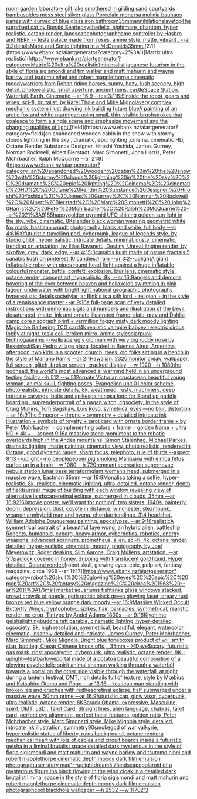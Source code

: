 [room garden laboratory  gilt lake  smothered in gilding sand courtyards bambusoides moss steel silver glass  Porcelain monarsa molinia bauhaus panes with curved of blue glass iron bathroom](https://www.ebank.nz/aiartgenerator?category=room%20garden%20laboratory%20%20gilt%20lake%20%20smothered%20in%20gilding%20sand%20courtyards%20bambusoides%20moss%20steel%20silver%20glass%20%20Porcelain%20monarsa%20molinia%20bauhaus%20panes%20with%20curved%20of%20blue%20glass%20iron%20bathroom)[35mm](https://www.ebank.nz/aiartgenerator?category=35mm)[annihilation](https://www.ebank.nz/aiartgenerator?category=annihilation)[slave](https://www.ebank.nz/aiartgenerator?category=slave)[top](https://www.ebank.nz/aiartgenerator?category=top)[The surprised cat by Ronald Searle](https://www.ebank.nz/aiartgenerator?category=The%20surprised%20cat%20by%20Ronald%20Searle)[psychedelic, nightmare, phantom, hyper realistic, octane render, landscape](https://www.ebank.nz/aiartgenerator?category=psychedelic%2C%20nightmare%2C%20phantom%2C%20hyper%20realistic%2C%20octane%20render%2C%20landscape)[photograph](https://www.ebank.nz/aiartgenerator?category=photograph)[game controller by Hasbro and NERF -- test](https://www.ebank.nz/aiartgenerator?category=game%20controller%20by%20Hasbro%20and%20NERF%20--%20test)[a palace made from roses, anime style, matte, vibrant , --ar 3:2](https://www.ebank.nz/aiartgenerator?category=a%20palace%20made%20from%20roses%2C%20anime%20style%2C%20matte%2C%20vibrant%20%2C%20--ar%203%3A2)[details](https://www.ebank.nz/aiartgenerator?category=details)[Mario and Sonic fighting in a McDonalds](https://www.ebank.nz/aiartgenerator?category=Mario%20and%20Sonic%20fighting%20in%20a%20McDonalds)[35mm.](https://www.ebank.nz/aiartgenerator?category=35mm.)[2:1](https://www.ebank.nz/aiartgenerator?category=2%3A1)[Matrix ultra realistic](https://www.ebank.nz/aiartgenerator?category=Matrix%20ultra%20realistic)[minimalist japanese futurism  in the style of floria sigismondi and tim walker and matt mahurin and wayne barlow and tsutomu nihei and robert mapplethorpe cinematic moody](https://www.ebank.nz/aiartgenerator?category=minimalist%20japanese%20futurism%20%20in%20the%20style%20of%20floria%20sigismondi%20and%20tim%20walker%20and%20matt%20mahurin%20and%20wayne%20barlow%20and%20tsutomu%20nihei%20and%20robert%20mapplethorpe%20cinematic%20moody)[warriors from Rohan riding horses, sunny, hazy, lush scenery, high detail, photorealistic, small aperture, ancient ruins, castle](https://www.ebank.nz/aiartgenerator?category=warriors%20from%20Rohan%20riding%20horses%2C%20sunny%2C%20hazy%2C%20lush%20scenery%2C%20high%20detail%2C%20photorealistic%2C%20small%20aperture%2C%20ancient%20ruins%2C%20castle)[Space Station. Waterfall. Earth. Cinematic --ar 16:9 --test](https://www.ebank.nz/aiartgenerator?category=Space%20Station.%20Waterfall.%20Earth.%20Cinematic%20--ar%2016%3A9%20--test)[3:1](https://www.ebank.nz/aiartgenerator?category=3%3A1)[16:9](https://www.ebank.nz/aiartgenerator?category=16%3A9)[inside the robot, gears and wires, sci-fi, brutalist, by Karel Thole and Mike Mignola](https://www.ebank.nz/aiartgenerator?category=inside%20the%20robot%2C%20gears%20and%20wires%2C%20sci-fi%2C%20brutalist%2C%20by%20Karel%20Thole%20and%20Mike%20Mignola)[very complex mechanic system illust drawing ink building future blue](https://www.ebank.nz/aiartgenerator?category=very%20complex%20mechanic%20system%20illust%20drawing%20ink%20building%20future%20blue)[A painting of an arctic fox and white ptarmigan using small, thin, visible brushstrokes that coalesce to form a single scene and emphasize movement and the changing qualities of light.](https://www.ebank.nz/aiartgenerator?category=A%20painting%20of%20an%20arctic%20fox%20and%20white%20ptarmigan%20using%20small%2C%20thin%2C%20visible%20brushstrokes%20that%20coalesce%20to%20form%20a%20single%20scene%20and%20emphasize%20movement%20and%20the%20changing%20qualities%20of%20light.)[field](https://www.ebank.nz/aiartgenerator?category=field)[an abandoned wooden cabin in the snow with stormy clouds lightning in the sky , dramatic, epic lighting ,cinema, cinematic HD, Octane Render Substance Designer. Hiroshi Yoshida, James Gurney, Norman Rockwell, Albert Bierstadt, Marc Simonetti, John Harris, Peter Mohrbacher, Ralph McQuarrie --ar 21:9](https://www.ebank.nz/aiartgenerator?category=an%20abandoned%20wooden%20cabin%20in%20the%20snow%20with%20stormy%20clouds%20lightning%20in%20the%20sky%20%2C%20dramatic%2C%20epic%20lighting%20%2Ccinema%2C%20cinematic%20HD%2C%20Octane%20Render%20Substance%20Designer.%20Hiroshi%20Yoshida%2C%20James%20Gurney%2C%20Norman%20Rockwell%2C%20Albert%20Bierstadt%2C%20Marc%20Simonetti%2C%20John%20Harris%2C%20Peter%20Mohrbacher%2C%20Ralph%20McQuarrie%20--ar%2021%3A9)[8](https://www.ebank.nz/aiartgenerator?category=8)[5](https://www.ebank.nz/aiartgenerator?category=5)[happy](https://www.ebank.nz/aiartgenerator?category=happy)[golden pyramid UFO shining golden sun light in the sky, vibe, cinematic, 8K](https://www.ebank.nz/aiartgenerator?category=golden%20pyramid%20UFO%20shining%20golden%20sun%20light%20in%20the%20sky%2C%20vibe%2C%20cinematic%2C%208K)[slender black woman wearing geometric white fox mask, bastiaan woudt photography, black and white, full body —ar 4:6](https://www.ebank.nz/aiartgenerator?category=slender%20black%20woman%20wearing%20geometric%20white%20fox%20mask%2C%20bastiaan%20woudt%20photography%2C%20black%20and%20white%2C%20full%20body%20%E2%80%94ar%204%3A6)[16:9](https://www.ebank.nz/aiartgenerator?category=16%3A9)[futuristic travelling pod, cyberpunk, league of legends style, by studio ghibli, hyperrealistic, intricate details, minimal, dusty, cinematic, trending on artstation, by Elias Ravanetti, Destiny, Unreal Engine render, by sixnfive, grey, dark, edgy, --ar 4:1](https://www.ebank.nz/aiartgenerator?category=futuristic%20travelling%20pod%2C%20cyberpunk%2C%20league%20of%20legends%20style%2C%20by%20studio%20ghibli%2C%20hyperrealistic%2C%20intricate%20details%2C%20minimal%2C%20dusty%2C%20cinematic%2C%20trending%20on%20artstation%2C%20by%20Elias%20Ravanetti%2C%20Destiny%2C%20Unreal%20Engine%20render%2C%20by%20sixnfive%2C%20grey%2C%20dark%2C%20edgy%2C%20--ar%204%3A1)[5:3](https://www.ebank.nz/aiartgenerator?category=5%3A3)[canabis kush made of nature fractals:5 canabis kush on pinterest:10 candies:1 rain --ar 3:2](https://www.ebank.nz/aiartgenerator?category=canabis%20kush%20made%20of%20nature%20fractals%3A5%20canabis%20kush%20on%20pinterest%3A10%20candies%3A1%20rain%20--ar%203%3A2)[--uplight](https://www.ebank.nz/aiartgenerator?category=--uplight)[A giant inflateable robot with pipes round head fight against a huge inflatable colourful  monster, battle, confetti explosion, blur lens, cinematic style, octane render, concept art, hyperalistic, 8k, --ar 16:9](https://www.ebank.nz/aiartgenerator?category=A%20giant%20inflateable%20robot%20with%20pipes%20round%20head%20fight%20against%20a%20huge%20inflatable%20colourful%20%20monster%2C%20battle%2C%20confetti%20explosion%2C%20blur%20lens%2C%20cinematic%20style%2C%20octane%20render%2C%20concept%20art%2C%20hyperalistic%2C%208k%2C%20--ar%2016%3A9)[angels and demons hovering of the river between heaven and hell](https://www.ebank.nz/aiartgenerator?category=angels%20and%20demons%20hovering%20of%20the%20river%20between%20heaven%20and%20hell)[axolotl swimming in pink lagoon underwater with bright light national geographic photography hyperealistic details](https://www.ebank.nz/aiartgenerator?category=axolotl%20swimming%20in%20pink%20lagoon%20underwater%20with%20bright%20light%20national%20geographic%20photography%20hyperealistic%20details)[society](https://www.ebank.nz/aiartgenerator?category=society)[jar jar Bink's is a sith lord + religion + in the style of a renaissance master --ar 9:16](https://www.ebank.nz/aiartgenerator?category=jar%20jar%20Bink%27s%20is%20a%20sith%20lord%20%2B%20religion%20%2B%20in%20the%20style%20of%20a%20renaissance%20master%20--ar%209%3A16)[a full-page scan of very detailed instructions with demoniac sigils and numbers and illustration of the Devil, desaturated, matte, ink and ornate illustrated frame, slate-grey and Dahlia camp core risograph print + vermillion foggy misty dark moody lighting Magic the Gathering TCG card](https://www.ebank.nz/aiartgenerator?category=a%20full-page%20scan%20of%20very%20detailed%20instructions%20with%20demoniac%20sigils%20and%20numbers%20and%20illustration%20of%20the%20Devil%2C%20desaturated%2C%20matte%2C%20ink%20and%20ornate%20illustrated%20frame%2C%20slate-grey%20and%20Dahlia%20camp%20core%20risograph%20print%20%2B%20vermillion%20foggy%20misty%20dark%20moody%20lighting%20Magic%20the%20Gathering%20TCG%20card)[4k realistic vampire baby](https://www.ebank.nz/aiartgenerator?category=4k%20realistic%20vampire%20baby)[evil electric circus lobby at night. tesla coil. broken mirro. anime style](https://www.ebank.nz/aiartgenerator?category=evil%20electric%20circus%20lobby%20at%20night.%20tesla%20coil.%20broken%20mirro.%20anime%20style)[solarpunk technogaianims --wallpaper](https://www.ebank.nz/aiartgenerator?category=solarpunk%20technogaianims%20--wallpaper)[ugly old man with very big ruddy nose by Beksinkski](https://www.ebank.nz/aiartgenerator?category=ugly%20old%20man%20with%20very%20big%20ruddy%20nose%20by%20Beksinkski)[San Pedro village plaza, located in Buenos Aires, Argentina, afternoon, two kids in a scooter, church, trees, old folks sitting in a bench in the style of Mariano Ramis --ar 2:1](https://www.ebank.nz/aiartgenerator?category=San%20Pedro%20village%20plaza%2C%20located%20in%20Buenos%20Aires%2C%20Argentina%2C%20afternoon%2C%20two%20kids%20in%20a%20scooter%2C%20church%2C%20trees%2C%20old%20folks%20sitting%20in%20a%20bench%20in%20the%20style%20of%20Mariano%20Ramis%20--ar%202%3A1)[Hawaiian::2](https://www.ebank.nz/aiartgenerator?category=Hawaiian%3A%3A2)[320](https://www.ebank.nz/aiartgenerator?category=320)[monitor break, wallpaper, full screen, glitch, broken screen, cracked display, --w 1920 --h 1080](https://www.ebank.nz/aiartgenerator?category=monitor%20break%2C%20wallpaper%2C%20full%20screen%2C%20glitch%2C%20broken%20screen%2C%20cracked%20display%2C%20--w%201920%20--h%201080)[the godhead, the world's most advanced ai warmind held in an underground testing facility --h 512 --w 512](https://www.ebank.nz/aiartgenerator?category=the%20godhead%2C%20the%20world%27s%20most%20advanced%20ai%20warmind%20held%20in%20an%20underground%20testing%20facility%20--h%20512%20--w%20512)[ornate Victorian crustacean beautiful young woman, animal skull, fighting poses, Evangelion unit 01 color scheme, photorealistic, intricate details, 8k, weathered, rusty, machinery, deep intricate carvings, bolts and spikes](https://www.ebank.nz/aiartgenerator?category=ornate%20Victorian%20crustacean%20beautiful%20young%20woman%2C%20animal%20skull%2C%20fighting%20poses%2C%20Evangelion%20unit%2001%20color%20scheme%2C%20photorealistic%2C%20intricate%20details%2C%208k%2C%20weathered%2C%20rusty%2C%20machinery%2C%20deep%20intricate%20carvings%2C%20bolts%20and%20spikes)[paintings](https://www.ebank.nz/aiartgenerator?category=paintings)[a logo for Stand up paddle boarding , sup](https://www.ebank.nz/aiartgenerator?category=a%20logo%20for%20Stand%20up%20paddle%20boarding%20%2C%20sup)[render](https://www.ebank.nz/aiartgenerator?category=render)[portrait of a pagan witch, cgsociety, in the style of  Craig Mullins, Tom Bagshaw, Luis Royo, symetrical eyes —no blur, distortion —ar 16:9](https://www.ebank.nz/aiartgenerator?category=portrait%20of%20a%20pagan%20witch%2C%20cgsociety%2C%20in%20the%20style%20of%20%20Craig%20Mullins%2C%20Tom%20Bagshaw%2C%20Luis%20Royo%2C%20symetrical%20eyes%20%E2%80%94no%20blur%2C%20distortion%20%E2%80%94ar%2016%3A9)[The Emperor + throne + symmetry + detailed intricate ink illustration + symbols of royalty + tarot card with ornate border frame + by Peter Mohrbacher + complementing colors + frame + golden frame + ultra HD + 4k + --aspect 9:16](https://www.ebank.nz/aiartgenerator?category=The%20Emperor%20%2B%20throne%20%2B%20symmetry%20%2B%20detailed%20intricate%20ink%20illustration%20%2B%20symbols%20of%20royalty%20%2B%20tarot%20card%20with%20ornate%20border%20frame%20%2B%20by%20Peter%20Mohrbacher%20%2B%20complementing%20colors%20%2B%20frame%20%2B%20golden%20frame%20%2B%20ultra%20HD%20%2B%204k%20%2B%20--aspect%209%3A16)[a massive stone monument to the robotic overloards high in the Andes mountains, Simon Stålenhag, Michael Parkes, dramatic lighting, matte painting, cinematic view, photo realistic, rendered in Octane, good dynamic range, sharp focus, telephoto, rule of thirds --aspect 8:13 --uplight --no people](https://www.ebank.nz/aiartgenerator?category=a%20massive%20stone%20monument%20to%20the%20robotic%20overloards%20high%20in%20the%20Andes%20mountains%2C%20Simon%20St%C3%A5lenhag%2C%20Michael%20Parkes%2C%20dramatic%20lighting%2C%20matte%20painting%2C%20cinematic%20view%2C%20photo%20realistic%2C%20rendered%20in%20Octane%2C%20good%20dynamic%20range%2C%20sharp%20focus%2C%20telephoto%2C%20rule%20of%20thirds%20--aspect%208%3A13%20--uplight%20--no%20people)[pepper pig smoking Marijuana with elmo](https://www.ebank.nz/aiartgenerator?category=pepper%20pig%20smoking%20Marijuana%20with%20elmo)[a fetus curled up in a brain --w 1080 --h 720](https://www.ebank.nz/aiartgenerator?category=a%20fetus%20curled%20up%20in%20a%20brain%20--w%201080%20--h%20720)[remnant accreation supernovae nebula station lunar base terraform](https://www.ebank.nz/aiartgenerator?category=remnant%20accreation%20supernovae%20nebula%20station%20lunar%20base%20terraform)[giant woman’s head, submerged in a massive wave, Eastman 65mm —ar 16:9](https://www.ebank.nz/aiartgenerator?category=giant%20woman%E2%80%99s%20head%2C%20submerged%20in%20a%20massive%20wave%2C%20Eastman%2065mm%20%E2%80%94ar%2016%3A9)[Monalisa taking a selfie, hyper-realistic, 8k, realistic, cinematic lighting, ultra-detailed, octane render, depth of field](https://www.ebank.nz/aiartgenerator?category=Monalisa%20taking%20a%20selfie%2C%20hyper-realistic%2C%208k%2C%20realistic%2C%20cinematic%20lighting%2C%20ultra-detailed%2C%20octane%20render%2C%20depth%20of%20field)[surreal image of building with each window revealing view of alternative landscape](https://www.ebank.nz/aiartgenerator?category=surreal%20image%20of%20building%20with%20each%20window%20revealing%20view%20of%20alternative%20landscape)[retinal eclipse, submerged in clouds, 35mm —ar 16:9](https://www.ebank.nz/aiartgenerator?category=retinal%20eclipse%2C%20submerged%20in%20clouds%2C%2035mm%20%E2%80%94ar%2016%3A9)[2160](https://www.ebank.nz/aiartgenerator?category=2160)[movie poster, we'll want for nothing'. two sisters, 1940s, painterly, doom, depression, dust, coyote in distance, winchester, steampunk, weapon arm](https://www.ebank.nz/aiartgenerator?category=movie%20poster%2C%20we%27ll%20want%20for%20nothing%27.%20two%20sisters%2C%201940s%2C%20painterly%2C%20doom%2C%20depression%2C%20dust%2C%20coyote%20in%20distance%2C%20winchester%2C%20steampunk%2C%20weapon%20arm)[hybrid man and hyena. chordae tendinae. 3\4 headshot. William Adolphe Bouguereau painting. apocalypse. --ar 9:16](https://www.ebank.nz/aiartgenerator?category=hybrid%20man%20and%20hyena.%20chordae%20tendinae.%203%5C4%20headshot.%20William%20Adolphe%20Bouguereau%20painting.%20apocalypse.%20--ar%209%3A16)[realistic](https://www.ebank.nz/aiartgenerator?category=realistic)[A symmetrical portrait of a beautiful faye wong, an hybrid alien, battleship Regents, humanoid, cyborg, heavy armor, cybernetics, robotics, energy weapons, advanced scanners, prometheus, alien, sci-fi, 4k, octane render, detailed, hyper-realistic, cinematic, moody, photography by Joel Meyerowitz, Roger deakins, Slim Aarons, Craig Mullens, artstation, --ar 5:7](https://www.ebank.nz/aiartgenerator?category=A%20symmetrical%20portrait%20of%20a%20beautiful%20faye%20wong%2C%20an%20hybrid%20alien%2C%20battleship%20Regents%2C%20humanoid%2C%20cyborg%2C%20heavy%20armor%2C%20cybernetics%2C%20robotics%2C%20energy%20weapons%2C%20advanced%20scanners%2C%20prometheus%2C%20alien%2C%20sci-fi%2C%204k%2C%20octane%20render%2C%20detailed%2C%20hyper-realistic%2C%20cinematic%2C%20moody%2C%20photography%20by%20Joel%20Meyerowitz%2C%20Roger%20deakins%2C%20Slim%20Aarons%2C%20Craig%20Mullens%2C%20artstation%2C%20--ar%205%3A7)[padlock covered in honey, dripping with translucent gold liquid. Hyper detailed. Octane render.](https://www.ebank.nz/aiartgenerator?category=padlock%20covered%20in%20honey%2C%20dripping%20with%20translucent%20gold%20liquid.%20Hyper%20detailed.%20Octane%20render.)[robot skull, glowing eyes, epic, pulp art, fantasy magazine, circa 1968 --ar 11:17](https://www.ebank.nz/aiartgenerator?category=robot%20skull%2C%20glowing%20eyes%2C%20epic%2C%20pulp%20art%2C%20fantasy%20magazine%2C%20circa%201968%20--ar%2011%3A17)[mall market aquariums fishtanks glass windows stacked, crowd crowds of poeple, goth gothic black green glowing laser, dreary rust bronze red blue yellow orange dark moody --ar 16:9](https://www.ebank.nz/aiartgenerator?category=mall%20market%20aquariums%20fishtanks%20glass%20windows%20stacked%2C%20crowd%20crowds%20of%20poeple%2C%20goth%20gothic%20black%20green%20glowing%20laser%2C%20dreary%20rust%20bronze%20red%20blue%20yellow%20orange%20dark%20moody%20--ar%2016%3A9)[Massive Wicked Occult Butterfly Wings, tryptophobic, spikes, hair, barnacles, symmetrical, realistic render, no crop, Tintype by Andel Adams 1800s --ar 9:16](https://www.ebank.nz/aiartgenerator?category=Massive%20Wicked%20Occult%20Butterfly%20Wings%2C%20tryptophobic%2C%20spikes%2C%20hair%2C%20barnacles%2C%20symmetrical%2C%20realistic%20render%2C%20no%20crop%2C%20Tintype%20by%20Andel%20Adams%201800s%20--ar%209%3A16)[Kiyohime geisha](https://www.ebank.nz/aiartgenerator?category=Kiyohime%20geisha)[lighting](https://www.ebank.nz/aiartgenerator?category=lighting)[buddha raft parable, cinematic lighting, hyper-detailed, cgsociety, 8k, high resolution, symmetrical, beautiful, elegant, watercolor, cinematic, insanely detailed and intricate, James Gurney, Peter Mohrbacher, Marc Simonetti, Mike Mignola, Bright blue tone](https://www.ebank.nz/aiartgenerator?category=buddha%20raft%20parable%2C%20cinematic%20lighting%2C%20hyper-detailed%2C%20cgsociety%2C%208k%2C%20high%20resolution%2C%20symmetrical%2C%20beautiful%2C%20elegant%2C%20watercolor%2C%20cinematic%2C%20insanely%20detailed%20and%20intricate%2C%20James%20Gurney%2C%20Peter%20Mohrbacher%2C%20Marc%20Simonetti%2C%20Mike%20Mignola%2C%20Bright%20blue%20tone)[boxes product of will smith slap, bootleg, Cheap Chinese knock offs,,, 35mm - @Dave$](https://www.ebank.nz/aiartgenerator?category=boxes%20product%20of%20will%20smith%20slap%2C%20bootleg%2C%20Cheap%20Chinese%20knock%20offs%2C%2C%2C%2035mm%20-%20%40Dave%24)[scary, futuristic gas mask, post apocalyptic, cyberpunk, ultra realistic, octane render, 8K](https://www.ebank.nz/aiartgenerator?category=scary%2C%20futuristic%20gas%20mask%2C%20post%20apocalyptic%2C%20cyberpunk%2C%20ultra%20realistic%2C%20octane%20render%2C%208K)[--uplight](https://www.ebank.nz/aiartgenerator?category=--uplight)[—test](https://www.ebank.nz/aiartgenerator?category=%E2%80%94test)[barlowe](https://www.ebank.nz/aiartgenerator?category=barlowe)[portal made of a potato](https://www.ebank.nz/aiartgenerator?category=portal%20made%20of%20a%20potato)[a beautiful composition of a glowing psychedelic spirit animal shaman walking through a waterfall towards a portal on the other side visible through the waterfall, at night during a lantern festival, DMT,  rich details full of texture, style by Mœbius and Katsuhiro Otomo and Pogo —ar 12:16 —test](https://www.ebank.nz/aiartgenerator?category=a%20beautiful%20composition%20of%20a%20glowing%20psychedelic%20spirit%20animal%20shaman%20walking%20through%20a%20waterfall%20towards%20a%20portal%20on%20the%20other%20side%20visible%20through%20the%20waterfall%2C%20at%20night%20during%20a%20lantern%20festival%2C%20DMT%2C%20%20rich%20details%20full%20of%20texture%2C%20style%20by%20M%C5%93bius%20and%20Katsuhiro%20Otomo%20and%20Pogo%20%E2%80%94ar%2012%3A16%20%E2%80%94test)[lean man standing with broken leg and cruches with redhead](https://www.ebank.nz/aiartgenerator?category=lean%20man%20standing%20with%20broken%20leg%20and%20cruches%20with%20redhead)[retinal eclipse, half submerged under a massive wave, 50mm prime —ar 16:9](https://www.ebank.nz/aiartgenerator?category=retinal%20eclipse%2C%20half%20submerged%20under%20a%20massive%20wave%2C%2050mm%20prime%20%E2%80%94ar%2016%3A9)[futuristic cap, glow visor, cyberpunk, ultra realistic, octane render, 8K](https://www.ebank.nz/aiartgenerator?category=futuristic%20cap%2C%20glow%20visor%2C%20cyberpunk%2C%20ultra%20realistic%2C%20octane%20render%2C%208K)[Barack Obama, expressive, Masculine, spirit, DMT, LSD , Tarot Card, Straight lines, alien language, chakras, tarot card, perfect eye alignment, perfect facial features, golden ratio, Peter Mohrbacher style, Marc Simonetti style, Mike Mignola style, detailed, intricate ink illustration, symmetry](https://www.ebank.nz/aiartgenerator?category=Barack%20Obama%2C%20expressive%2C%20Masculine%2C%20spirit%2C%20DMT%2C%20LSD%20%2C%20Tarot%20Card%2C%20Straight%20lines%2C%20alien%20language%2C%20chakras%2C%20tarot%20card%2C%20perfect%20eye%20alignment%2C%20perfect%20facial%20features%2C%20golden%20ratio%2C%20Peter%20Mohrbacher%20style%2C%20Marc%20Simonetti%20style%2C%20Mike%20Mignola%20style%2C%20detailed%2C%20intricate%20ink%20illustration%2C%20symmetry)[90](https://www.ebank.nz/aiartgenerator?category=90)[smoke](https://www.ebank.nz/aiartgenerator?category=smoke)[god of war valkyrie, hyperrealistic statue of liberty, ruins background, octane render](https://www.ebank.nz/aiartgenerator?category=god%20of%20war%20valkyrie%2C%20hyperrealistic%20statue%20of%20liberty%2C%20ruins%20background%2C%20octane%20render)[a mechanical heart with lots of cables and circuit boards inside a futuristic geisha in a liminal brutalist space detailed dark mysterious in the style of floria sigismondi and matt mahurin and wayne barlow and tsutomo nihei and robert mapplethorpe cinematic depth moody dark film emulsion photograph](https://www.ebank.nz/aiartgenerator?category=a%20mechanical%20heart%20with%20lots%20of%20cables%20and%20circuit%20boards%20inside%20a%20futuristic%20geisha%20in%20a%20liminal%20brutalist%20space%20detailed%20dark%20mysterious%20in%20the%20style%20of%20floria%20sigismondi%20and%20matt%20mahurin%20and%20wayne%20barlow%20and%20tsutomo%20nihei%20and%20robert%20mapplethorpe%20cinematic%20depth%20moody%20dark%20film%20emulsion%20photograph)[user story map](https://www.ebank.nz/aiartgenerator?category=user%20story%20map)[1](https://www.ebank.nz/aiartgenerator?category=1)[--uplight](https://www.ebank.nz/aiartgenerator?category=--uplight)[dream](https://www.ebank.nz/aiartgenerator?category=dream)[5:7](https://www.ebank.nz/aiartgenerator?category=5%3A7)[landscape](https://www.ebank.nz/aiartgenerator?category=landscape)[polaroid of a mysterious figure ina black flowing in the wind cloak in a detailed dark brutalist liminal space in the style of floria sigismondi and matt mahurin and robert mapplethorpe cinematic depth moody dark film emulsion photograph](https://www.ebank.nz/aiartgenerator?category=polaroid%20of%20a%20mysterious%20figure%20ina%20black%20flowing%20in%20the%20wind%20cloak%20in%20a%20detailed%20dark%20brutalist%20liminal%20space%20in%20the%20style%20of%20floria%20sigismondi%20and%20matt%20mahurin%20and%20robert%20mapplethorpe%20cinematic%20depth%20moody%20dark%20film%20emulsion%20photograph)[cool blackhole wallpaper —h 2532 —w 1170](https://www.ebank.nz/aiartgenerator?category=cool%20blackhole%20wallpaper%20%E2%80%94h%202532%20%E2%80%94w%201170)[2:3](https://www.ebank.nz/aiartgenerator?category=2%3A3)